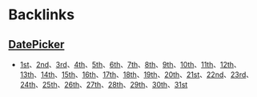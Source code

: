 
# Backlinks
## [DatePicker](<DatePicker.md>)
- [1st](<1st.md>)、[2nd](<2nd.md>)、[3rd](<3rd.md>)、[4th](<4th.md>)、[5th](<5th.md>)、[6th](<6th.md>)、[7th](<7th.md>)、[8th](<8th.md>)、[9th](<9th.md>)、[10th](<10th.md>)、[11th](<11th.md>)、[12th](<12th.md>)、[13th](<13th.md>)、[14th](<14th.md>)、[15th](<15th.md>)、[16th](<16th.md>)、[17th](<17th.md>)、[18th](<18th.md>)、[19th](<19th.md>)、[20th](<20th.md>)、[21st](<21st.md>)、[22nd](<22nd.md>)、[23rd](<23rd.md>)、[24th](<24th.md>)、[25th](<25th.md>)、[26th](<26th.md>)、[27th](<27th.md>)、[28th](<28th.md>)、[29th](<29th.md>)、[30th](<30th.md>)、[31st](<31st.md>)

